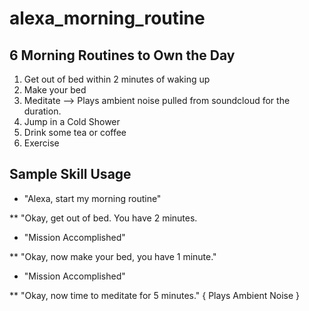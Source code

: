 # alexa_morning_routine

## 6 Morning Routines to Own the Day

1. Get out of bed within 2 minutes of waking up
2. Make your bed
3. Meditate --> Plays ambient noise pulled from soundcloud for the duration.
4. Jump in a Cold Shower
5. Drink some tea or coffee
6. Exercise

## Sample Skill Usage

* "Alexa, start my morning routine"

** "Okay, get out of bed. You have 2 minutes. 

* "Mission Accomplished"

** "Okay, now make your bed, you have 1 minute."

* "Mission Accomplished"

** "Okay, now time to meditate for 5 minutes." { Plays Ambient Noise }

